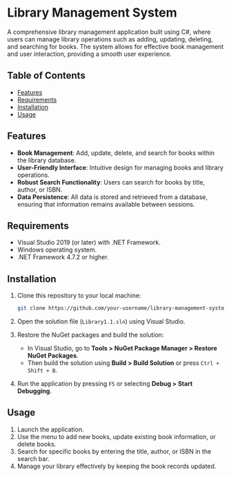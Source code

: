 # Library Management System

A comprehensive library management application built using C#, where users can manage library operations such as adding, updating, deleting, and searching for books. The system allows for effective book management and user interaction, providing a smooth user experience.

## Table of Contents

- [Features](#features)
- [Requirements](#requirements)
- [Installation](#installation)
- [Usage](#usage)

## Features

- **Book Management**: Add, update, delete, and search for books within the library database.
- **User-Friendly Interface**: Intuitive design for managing books and library operations.
- **Robust Search Functionality**: Users can search for books by title, author, or ISBN.
- **Data Persistence**: All data is stored and retrieved from a database, ensuring that information remains available between sessions.

## Requirements

- Visual Studio 2019 (or later) with .NET Framework.
- Windows operating system.
- .NET Framework 4.7.2 or higher.

## Installation

1. Clone this repository to your local machine:

    ```bash
    git clone https://github.com/your-username/library-management-system.git
    ```

2. Open the solution file (`Library1.1.sln`) using Visual Studio.

3. Restore the NuGet packages and build the solution:

    - In Visual Studio, go to **Tools > NuGet Package Manager > Restore NuGet Packages**.
    - Then build the solution using **Build > Build Solution** or press `Ctrl + Shift + B`.

4. Run the application by pressing `F5` or selecting **Debug > Start Debugging**.

## Usage

1. Launch the application.
2. Use the menu to add new books, update existing book information, or delete books.
3. Search for specific books by entering the title, author, or ISBN in the search bar.
4. Manage your library effectively by keeping the book records updated.
